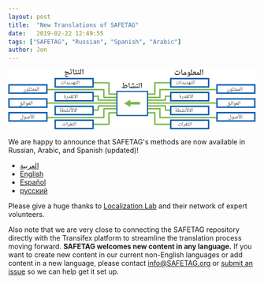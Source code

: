 ```yaml
---
layout: post
title:  "New Translations of SAFETAG"
date:   2019-02-22 12:49:55
tags: ["SAFETAG", "Russian", "Spanish", "Arabic"]
author: Jon
---
```


![SAFETAG's Information flow in Arabic](/img/blog/ar-flow.png)

We are happy to announce that SAFETAG's methods are now available in Russian, Arabic, and Spanish (updated)!

* [العربية](https://github.com/SAFETAG/SAFETAG/releases/download/0.6.0/Arabic.pdf)
* [English](https://github.com/SAFETAG/SAFETAG/releases/download/0.6.0/English.pdf)
* [Español](https://github.com/SAFETAG/SAFETAG/releases/download/0.6.0/Spanish.pdf)
* [русский](https://github.com/SAFETAG/SAFETAG/releases/download/0.6.0/Russian.pdf)

Please give a huge thanks to [Localization Lab](https://www.localizationlab.org/) and their network of expert volunteers.

Also note that we are very close to connecting the SAFETAG repository directly with the Transifex platform to streamline the translation process moving forward.  **SAFETAG welcomes new content in any language.** If you want to create new content in our current non-English languages or add content in a new language, please contact info@SAFETAG.org or [submit an issue](https://github.com/SAFETAG/SAFETAG/issues) so we can help get it set up.
